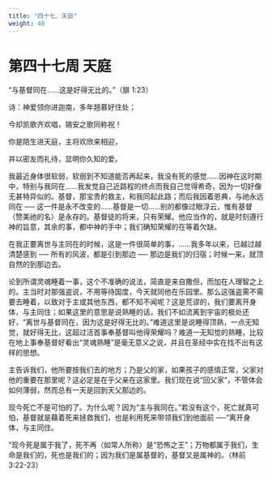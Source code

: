 ```yaml
---
title: "四十七、天庭"
weight: 48
---
```


# 第四十七周 天庭

“与基督同在……这是好得无比的。”（腓 1:23）

诗：神爱领你进迦南，多年翘慕好住处；

今却凯歌齐欢唱，锡安之歌同称祝！

你是陌生进天庭，主将欢欣来相迎，

并以密友而礼待，显明你久知的爱。

我最近身体很软弱，软弱到不知道能否再起来，我没有死的感觉……因神在这时期中，特别与我同在……我发觉自己近路程的终点而我自己觉得希奇，因为一切好像无甚特异似的。基督，那宝贵的救主，和我同起此路；而后我因着恩典，与祂永远同在 ── 这一件是永不改变的……基督是一切……别的都像过眼浮云，惟有基督（赞美祂的名）是永存的。基督徒的将来，只有荣耀。他应当作的，就是时刻遵行神的旨意，其余的事，都中神的手中；我们确知荣耀的在等着欠缺。

在我正要离世与主同在的时候，这是一件很简单的事，……我多年以来，已越过越清楚感到 ── 所有的风波，都是引到那边 ── 那边是我们的归宿；时候一来，就顶自然的到那边去。

论到所谓灵魂睡着一事，这个不准确的说法，简直是来自撒但，而加在人理智之上的。主当时对那强盗说，不用等待国度，今天就同他在乐园里。那么这强盗需不需要去睡着，以致对于主或其他东西，都不知不闻呢？这是荒谬的，我们要离开身体，与主同住；如果这里的意思是说熟睡的话，我们不如流离到宇宙的极处还好，“离世与基督同在，因为这是好得无比的。”难道这里是说睡得顶熟，一点无知觉，就好得无比，这超过活首事奉基督叫他得荣耀吗？难道一无知觉的熟睡，比较在地上事奉基督好看出“灵魂熟睡”是毫无意义之说，并且在圣经中实在找不出有这样的思想。

主告诉我们，他所要按我们去的地方；乃是父的家，如果孩子的感情正常，父家对他的重要在那里呢？这必定是在乎父亲在这家里。我们现在说“回父家”，不管体会如何薄弱，然而总有一天是回到天父那边的。

现今死亡不是可怕的了。为什么呢？因为“主与我同在。”若没有这个，死亡就真可怕，基督就是藉着死来拯救我们，也是利用死来带领我们到他面前 ──“离开身体，与主同住。

”现今死是属于我了，死不再（如常人所称）是“恐怖之王”；万物都属于我们，生命是我们的，死也是我们的；因为我们是属基督的，基督又是属神的。（林前 3:22-23）
